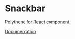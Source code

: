 # Snackbar

Polythene for React component.

[Documentation](https://github.com/ArthurClemens/polythene/blob/master/packages/docs/components/react/snackbar.md)
